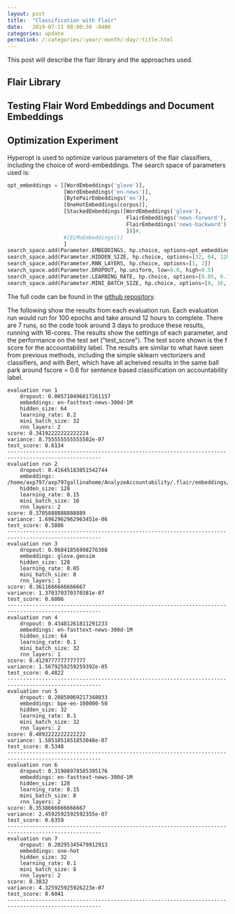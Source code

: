 ```yaml
---
layout: post
title:  "Classification with Flair"
date:   2019-07-11 00:00:30 -0400
categories: update
permalink: /:categories/:year/:month/:day/:title.html
---
```


This post will describe the flair library and the approaches used.

## Flair Library


## Testing Flair Word Embeddings and Document Embeddings


## Optimization Experiment

Hyperopt is used to optimize various parameters of the flair classifiers, including the choice of word-embeddings. The search space of parameters used is:

```python
opt_embeddings = [[WordEmbeddings('glove')],
                  [WordEmbeddings('en-news')],
                  [BytePairEmbeddings('en')],
                  [OneHotEmbeddings(corpus)],
                  [StackedEmbeddings([WordEmbeddings('glove'),
                                      FlairEmbeddings('news-forward'),
                                      FlairEmbeddings('news-backward'),
                                      ])]#,
                  #[ELMoEmbeddings()]
                  ]
search_space.add(Parameter.EMBEDDINGS, hp.choice, options=opt_embeddings)
search_space.add(Parameter.HIDDEN_SIZE, hp.choice, options=[32, 64, 128])
search_space.add(Parameter.RNN_LAYERS, hp.choice, options=[1, 2])
search_space.add(Parameter.DROPOUT, hp.uniform, low=0.0, high=0.5)
search_space.add(Parameter.LEARNING_RATE, hp.choice, options=[0.05, 0.1, 0.15, 0.2])
search_space.add(Parameter.MINI_BATCH_SIZE, hp.choice, options=[8, 16, 32])
```

The full code can be found in the [github repository](https://github.com/anjapago/AnalyzeAccountability/blob/master/flair_opt.py).

The following show the results from each evaluation run. Each evaluation run would run for 100 epochs and take around 12 hours to complete. There are 7 runs, so the code took around 3 days to produce these results, running with 16-cores. The results show the settings of each parameter, and the performance on the test set ("test_score"). The test score shown is the f score for the accountability label. The results are similar to what have seen from previous methods, including the simple sklearn vectorizers and classifiers, and with Bert, which have all acheived results in the same ball park around fscore = 0.6 for sentence based classification on accountability label.

    evaluation run 1
    	dropout: 0.005710496817261157
    	embeddings: en-fasttext-news-300d-1M
    	hidden_size: 64
    	learning_rate: 0.2
    	mini_batch_size: 32
    	rnn_layers: 2
    score: 0.34192222222222224
    variance: 8.755555555555502e-07
    test_score: 0.6134
    ----------------------------------------------------------------------------------------------------
    evaluation run 2
    	dropout: 0.41645183851542744
    	embeddings: /home/axp797/axp797gallinahome/AnalyzeAccountability/.flair/embeddings/glove.gensim
    	hidden_size: 128
    	learning_rate: 0.15
    	mini_batch_size: 16
    	rnn_layers: 2
    score: 0.3705888888888889
    variance: 1.6962962962963451e-06
    test_score: 0.5806
    ----------------------------------------------------------------------------------------------------
    evaluation run 3
    	dropout: 0.06841856998276308
    	embeddings: glove.gensim
    	hidden_size: 128
    	learning_rate: 0.05
    	mini_batch_size: 8
    	rnn_layers: 1
    score: 0.3611666666666667
    variance: 1.370370370370381e-07
    test_score: 0.6006
    ----------------------------------------------------------------------------------------------------
    evaluation run 4
    	dropout: 0.43481261811291233
    	embeddings: en-fasttext-news-300d-1M
    	hidden_size: 64
    	learning_rate: 0.1
    	mini_batch_size: 32
    	rnn_layers: 1
    score: 0.4129777777777777
    variance: 1.5679259259259392e-05
    test_score: 0.4822
    ----------------------------------------------------------------------------------------------------
    evaluation run 5
    	dropout: 0.20850069217348033
    	embeddings: bpe-en-100000-50
    	hidden_size: 32
    	learning_rate: 0.1
    	mini_batch_size: 32
    	rnn_layers: 2
    score: 0.4092222222222222
    variance: 1.5851851851853048e-07
    test_score: 0.5348
    ----------------------------------------------------------------------------------------------------
    evaluation run 6
    	dropout: 0.31908978585395176
    	embeddings: en-fasttext-news-300d-1M
    	hidden_size: 128
    	learning_rate: 0.15
    	mini_batch_size: 8
    	rnn_layers: 2
    score: 0.3538666666666667
    variance: 2.4592592592592355e-07
    test_score: 0.6359
    ----------------------------------------------------------------------------------------------------
    evaluation run 7
    	dropout: 0.20295345479912913
    	embeddings: one-hot
    	hidden_size: 32
    	learning_rate: 0.1
    	mini_batch_size: 8
    	rnn_layers: 2
    score: 0.3832
    variance: 4.325925925926223e-07
    test_score: 0.6041
    ----------------------------------------------------------------------------------------------------
